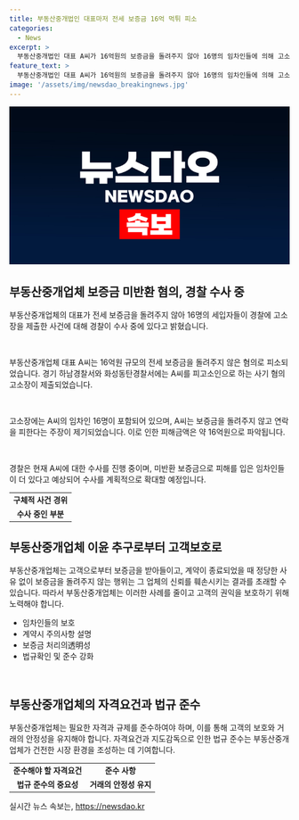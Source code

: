 ```yaml
---
title: 부동산중개법인 대표마저 전세 보증금 16억 먹튀 피소
categories:
  - News
excerpt: >
  부동산중개법인 대표 A씨가 16억원의 보증금을 돌려주지 않아 16명의 임차인들에 의해 고소되었다. A씨는 보증금을 돌려주지 않고 연락을 피하고 있으며, 이에 경기 하남경찰서와 화성동탄경찰서에 고소장이 제출되었다. 경찰은 이를 사기 혐의로 수사 중이며, 추가적인 피해자들에 대한 수사도 계획 중이다. A씨가 보증금을 돌려주지 않은 피해자들은 계약기간 종료로 인해 증가하고 있으며, 정확한 사실을 파악하고 피해자들을 돕기 위해 수사를 확대할 예정이다.
feature_text: >
  부동산중개법인 대표 A씨가 16억원의 보증금을 돌려주지 않아 16명의 임차인들에 의해 고소되었다. A씨는 보증금을 돌려주지 않고 연락을 피하고 있으며, 이에 경기 하남경찰서와 화성동탄경찰서에 고소장이 제출되었다. 경찰은 이를 사기 혐의로 수사 중이며, 추가적인 피해자들에 대한 수사도 계획 중이다. A씨가 보증금을 돌려주지 않은 피해자들은 계약기간 종료로 인해 증가하고 있으며, 정확한 사실을 파악하고 피해자들을 돕기 위해 수사를 확대할 예정이다.
image: '/assets/img/newsdao_breakingnews.jpg'
---
```


<p><img src="/assets/img/newsdao_breakingnews.jpg" alt="koreaapp 속보" /></p>

<h2 data-ke-size="size26">부동산중개업체 보증금 미반환 혐의, 경찰 수사 중</h2>

<p data-ke-size="size16">부동산중개업체의 대표가 전세 보증금을 돌려주지 않아 16명의 세입자들이 경찰에 고소장을 제출한 사건에 대해 경찰이 수사 중에 있다고 밝혔습니다.</p>

<p data-ke-size="size16">&nbsp;</p>

<p data-ke-size="size16">부동산중개업체 대표 A씨는 16억원 규모의 전세 보증금을 돌려주지 않은 혐의로 피소되었습니다. 경기 하남경찰서와 화성동탄경찰서에는 A씨를 피고소인으로 하는 사기 혐의 고소장이 제출되었습니다.</p>

<p data-ke-size="size16">&nbsp;</p>

<p data-ke-size="size16">고소장에는 A씨의 임차인 16명이 포함되어 있으며, A씨는 보증금을 돌려주지 않고 연락을 피한다는 주장이 제기되었습니다. 이로 인한 피해금액은 약 16억원으로 파악됩니다.</p>

<p data-ke-size="size16">&nbsp;</p>

<p data-ke-size="size16">경찰은 현재 A씨에 대한 수사를 진행 중이며, 미반환 보증금으로 피해를 입은 임차인들이 더 있다고 예상되어 수사를 계획적으로 확대할 예정입니다.</p>

<table>
    <tbody>
        <tr>
            <td style="text-align: center; height: 17px;"><b>구체적 사건 경위</b></td>
        </tr>
        <tr>
            <td style="text-align: center; height: 17px;"><b>수사 중인 부분</b></td>
        </tr>
    </tbody>
</table>

<h2 data-ke-size="size26">부동산중개업체 이윤 추구로부터 고객보호로</h2>

<p data-ke-size="size16">부동산중개업체는 고객으로부터 보증금을 받아들이고, 계약이 종료되었을 때 정당한 사유 없이 보증금을 돌려주지 않는 행위는 그 업체의 신뢰를 훼손시키는 결과를 초래할 수 있습니다. 따라서 부동산중개업체는 이러한 사례를 줄이고 고객의 권익을 보호하기 위해 노력해야 합니다.</p>

<ul>
    <li>임차인들의 보호</li>
    <li>계약시 주의사항 설명</li>
    <li>보증금 처리의透明성</li>
    <li>법규확인 및 준수 강화</li>
</ul>

<p data-ke-size="size16">&nbsp;</p>

<h2 data-ke-size="size26">부동산중개업체의 자격요건과 법규 준수</h2>

<p data-ke-size="size16">부동산중개업체는 필요한 자격과 규제를 준수하여야 하며, 이를 통해 고객의 보호와 거래의 안정성을 유지해야 합니다. 자격요건과 지도감독으로 인한 법규 준수는 부동산중개업체가 건전한 시장 환경을 조성하는 데 기여합니다.</p>

<table>
    <tbody>
        <tr>
            <td style="text-align: center; height: 17px;"><b>준수해야 할 자격요건</b></td>
            <td style="text-align: center; height: 17px;"><b>준수 사항</b></td>
        </tr>
        <tr>
            <td style="text-align: center; height: 17px;"><b>법규 준수의 중요성</b></td>
            <td style="text-align: center; height: 17px;"><b>거래의 안정성 유지</b></td>
        </tr>
    </tbody>
</table>
실시간 뉴스 속보는, <a href="https://newsdao.kr" rel="dofollow">https://newsdao.kr</a>



